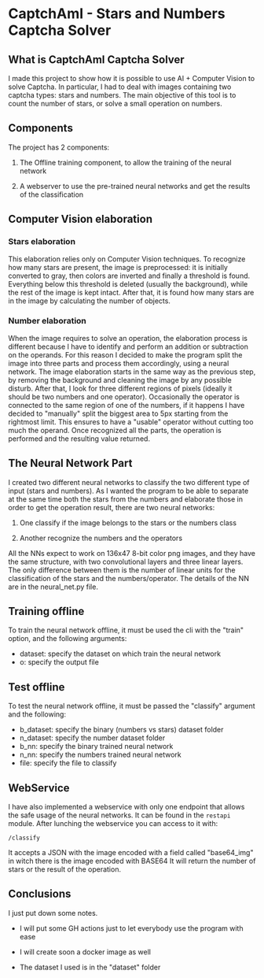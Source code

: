 # CaptchAmI - Stars and Numbers Captcha Solver

## What is CaptchAmI Captcha Solver
I made this project to show how it is possible to use AI + Computer Vision to solve Captcha.
In particular, I had to deal with images containing two captcha types: stars and numbers.
The main objective of this tool is to count the number of stars, or solve a small operation on numbers.


## Components
The project has 2 components: 

1) The Offline training component, to allow the training of the neural network

2) A webserver to use the pre-trained neural networks and get the results of the classification

## Computer Vision elaboration
### Stars elaboration
This elaboration relies only on Computer Vision techniques. 
To recognize how many stars are present, the image is preprocessed: it is initially converted to gray, then colors are inverted and finally a threshold is found.
Everything below this threshold is deleted (usually the background), while the rest of the image is kept intact. 
After that, it is found how many stars are in the image by calculating the number of objects.

### Number elaboration
When the image requires to solve an operation, the elaboration process is different because I have to identify and perform an addition or subtraction on the operands.
For this reason I decided to make the program split the image into three parts and process them accordingly, using a neural network.
The image elaboration starts in the same way as the previous step, by removing the background and cleaning the image by any possible disturb.
After that, I look for three different regions of pixels (ideally it should be two numbers and one operator).
Occasionally the operator is connected to the same region of one of the numbers, if it happens I have decided to "manually" split the biggest area to 5px starting from the rightmost limit.
This ensures to have a "usable" operator without cutting too much the operand.
Once recognized all the parts, the operation is performed and the resulting value returned.

## The Neural Network Part
I created two different neural networks to classify the two different type of input (stars and numbers).
As I wanted the program to be able to separate at the same time both the stars from the numbers and elaborate those in order to get the operation result, there are two neural networks:

1) One classify if the image belongs to the stars or the numbers class

2) Another recognize the numbers and the operators

All the NNs expect to work on 136x47 8-bit color png images, and they have the same structure, with two convolutional layers and three linear layers. 
The only difference between them is the number of linear units for the classification of the stars and the numbers/operator.
The details of the NN are in the neural_net.py file.

## Training offline
To train the neural network offline, it must be used the cli with the "train" option, and the following arguments: 
- dataset: specify the dataset on which train the neural network
- o: specify the output file

## Test offline
To test the neural network offline, it must be passed the "classify" argument and the following:
- b_dataset: specify the binary (numbers vs stars) dataset folder
- n_dataset: specify the number dataset folder
- b_nn: specify the binary trained neural network
- n_nn: specify the numbers trained neural network
- file: specify the file to classify

## WebService
I have also implemented a webservice with only one endpoint that allows the safe usage of the neural networks.
It can be found in the `restapi` module.
After lunching the webservice you can access to it with:
```
/classify
```
It accepts a JSON with the image encoded with a field called "base64_img" in witch there is the image encoded with BASE64
It will return the number of stars or the result of the operation. 


## Conclusions
I just put down some notes.

* I will put some GH actions just to let everybody use the program with ease

* I will create soon a docker image as well

* The dataset I used is in the "dataset" folder

